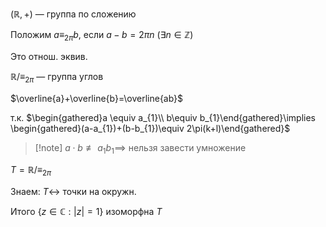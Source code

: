 $(\mathbb{R}, +)$ — группа по сложению

Положим $a \equiv_{2\pi} b$, если $a-b=2\pi n\ (\exists n\in \mathbb{Z})$

Это отнош. эквив.

$\mathbb{R} / \equiv_{2\pi}$ — группа углов

$\overline{a}+\overline{b}=\overline{ab}$

т.к. $\begin{gathered}a \equiv a_{1}\\ b\equiv b_{1}\end{gathered}\implies \begin{gathered}(a-a_{1})+(b-b_{1})\equiv 2\pi(k+l)\end{gathered}$

> [!note] $a\cdot b \not\equiv a_{1} b_{1}\implies$ нельзя завести умножение

$T = \mathbb{R} / \equiv_{2\pi}$

Знаем: $T \leftrightarrow$ точки на окружн.

Итого $\{ z\in \mathbb{C}: |z|=1 \}$ изоморфна $T$